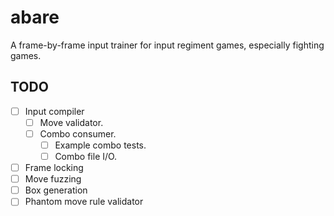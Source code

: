 # abare

A frame-by-frame input trainer for input regiment games, especially fighting games.

## TODO

- [ ] Input compiler
  - [ ] Move validator.
  - [ ] Combo consumer.
    - [ ] Example combo tests.
    - [ ] Combo file I/O.
- [ ] Frame locking
- [ ] Move fuzzing
- [ ] Box generation
- [ ] Phantom move rule validator
